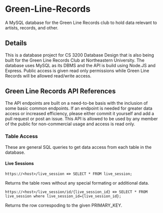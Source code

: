 # Green-Line-Records
A MySQL database for the Green Line Records club to hold data relevant to artists, records, and other. 


<h2>Details</h2>
This is a database project for CS 3200 Database Design that is also being built for the Green Line Records Club at Northeastern University.
The database uses MySQL as its DBMS and the API is build using Node.JS and Express. Public access is given read only permissions while
Green Line Records will be allowed read/write access.


<h2>Green Line Records API References</h2>
The API endpoints are built on a need-to-be basis with the inclusion of some basic common endpoints. 
If an endpoint is needed for greater data access or increased efficiency, please either commit it yourself and add a pull request or post an issue.
This API is allowed to be used by any member of the public for non-commercial usage and access is read only.

<h3>Table Access</h3>
These are general SQL queries to get data access from each table in the database.

<h4>Live Sessions</h4>
<pre><code>https://&lt;host&gt;/live_session <b>=></b> SELECT * FROM live_session;</code></pre>
Returns the table rows without any special formating or additional data.

<pre><code>https://&lt;host&gt;/live_session/id/{live_session_id} <b>=></b> SELECT * FROM live_session where live_session_id={live_session_id};</code></pre>
Returns the row correspoding to the given PRIMARY_KEY.
